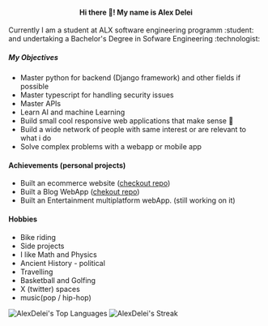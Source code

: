 #### <center>Hi there :wave:! My name is Alex Delei</center>

<p>Currently I am a student at ALX software engineering programm :student: and 
undertaking a Bachelor's Degree in Sofware Engineering :technologist:</p>

##### My Objectives
- Master python for backend (Django framework) and other fields if possible
- Master typescript for handling security issues
- Master APIs
- Learn AI and machine Learning
- Build small cool responsive web applications that make sense :brain:
- Build a wide network of people with same interest or are relevant to what i do
- Solve complex problems with a webapp or mobile app

#### Achievements (personal projects)
- Built an ecommerce website ([checkout repo](https://github.com/AlexDelei/Web01_2023))
- Built a Blog WebApp ([chekout repo](https://github.com/AlexDelei/BlogApp))
- Built an Entertainment multiplatform webApp. (still working on it)

#### Hobbies
- Bike riding
- Side projects
- I like Math and Physics
- Ancient History - political
- Travelling
- Basketball and Golfing
- X (twitter) spaces
- music(pop / hip-hop)

![AlexDelei's Top Languages](https://github-readme-stats.vercel.app/api/top-langs/?username=AlexDelei&theme=vue-dark&show_icons=true&hide_border=true&layout=compact)  ![AlexDelei's Streak](https://github-readme-streak-stats.herokuapp.com/?user=AlexDelei&theme=vue-dark&hide_border=true)
<!---
AlexDelei/AlexDelei is a ✨ special ✨ repository because its `README.md` (this file) appears on your GitHub profile.
You can click the Preview link to take a look at your changes.
--->
